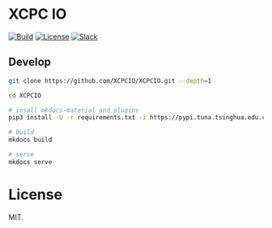 
# XCPC IO

[![Build](https://github.com/XCPCIO/XCPCIO/actions/workflows/build.yml/badge.svg)](https://github.com/XCPCIO/XCPCIO/actions/workflows/build.yml)
[![License][license-image-mit]](https://mit-license.org/)
[![Slack](https://img.shields.io/badge/slack-@xcpcio-blue.svg?logo=slack)](https://xcpcio.slack.com)

## Develop

```bash
git clone https://github.com/XCPCIO/XCPCIO.git --depth=1

cd XCPCIO

# insall mkdocs-material and plugins
pip3 install -U -r requirements.txt -i https://pypi.tuna.tsinghua.edu.cn/simple/

# build
mkdocs build

# serve
mkdocs serve
```

# License

MIT.

[license-image-mit]: https://img.shields.io/badge/license-MIT-blue.svg?labelColor=333333
